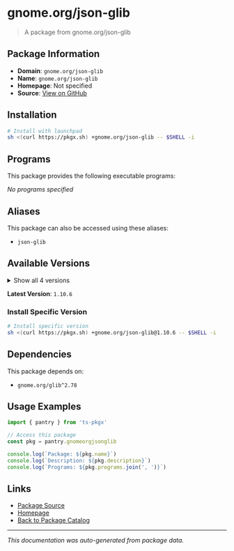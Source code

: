 # gnome.org/json-glib

> A package from gnome.org/json-glib

## Package Information

- **Domain**: `gnome.org/json-glib`
- **Name**: `gnome.org/json-glib`
- **Homepage**: Not specified
- **Source**: [View on GitHub](https://github.com/pkgxdev/pantry/tree/main/projects/gnome.org/json-glib/package.yml)

## Installation

```bash
# Install with launchpad
sh <(curl https://pkgx.sh) +gnome.org/json-glib -- $SHELL -i
```

## Programs

This package provides the following executable programs:

*No programs specified*

## Aliases

This package can also be accessed using these aliases:

- `json-glib`

## Available Versions

<details>
<summary>Show all 4 versions</summary>

- `1.10.6`, `1.10.0`, `1.9.2`, `1.8.0`

</details>

**Latest Version**: `1.10.6`

### Install Specific Version

```bash
# Install specific version
sh <(curl https://pkgx.sh) +gnome.org/json-glib@1.10.6 -- $SHELL -i
```

## Dependencies

This package depends on:

- `gnome.org/glib^2.78`

## Usage Examples

```typescript
import { pantry } from 'ts-pkgx'

// Access this package
const pkg = pantry.gnomeorgjsonglib

console.log(`Package: ${pkg.name}`)
console.log(`Description: ${pkg.description}`)
console.log(`Programs: ${pkg.programs.join(', ')}`)
```

## Links

- [Package Source](https://github.com/pkgxdev/pantry/tree/main/projects/gnome.org/json-glib/package.yml)
- [Homepage](#)
- [Back to Package Catalog](../package-catalog.md)

---

*This documentation was auto-generated from package data.*
